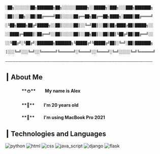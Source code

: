                            ░██╗░░░░░░░██╗███████╗██╗░░░░░░█████╗░░█████╗░███╗░░░███╗███████╗
                           ░██║░░██╗░░██║██╔════╝██║░░░░░██╔══██╗██╔══██╗████╗░████║██╔════╝
                           ░╚██╗████╗██╔╝█████╗░░██║░░░░░██║░░╚═╝██║░░██║██╔████╔██║█████╗░░
                           ░░████╔═████║░██╔══╝░░██║░░░░░██║░░██╗██║░░██║██║╚██╔╝██║██╔══╝░░
                           ░░╚██╔╝░╚██╔╝░███████╗███████╗╚█████╔╝╚█████╔╝██║░╚═╝░██║███████╗
                           ]░░░╚═╝░░░╚═╝░░╚══════╝╚══════╝░╚════╝░░╚════╝░╚═╝░░░░░╚═╝╚══════╝

┄┄┄┄┄┄┄┄┄┄┄┄┄┄┄┄┄┄┄┄┄┄┄┄┄┄┄┄┄┄┄┄┄┄┄┄┄┄┄┄┄┄┄┄┄┄┄┄┄┄┄┄┄┄┄

## ┃ About Me
#### ㅤㅤㅤㅤ**⛄️**ㅤㅤ My name is Alex
#### ㅤㅤㅤㅤ**🥸**ㅤㅤ I'm 20 years old
#### ㅤㅤㅤㅤ****ㅤㅤ I'm using MacBook Pro 2021

## ┃ Technologies and Languages
![python](https://img.shields.io/badge/ㅤPythonㅤ-0000cc?style=flat-square&logo=python&logoColor=85adff)
![html](https://img.shields.io/badge/ㅤHTMLㅤ-800000?style=flat-square&logo=html5)
![css](https://img.shields.io/badge/ㅤCSSㅤ-1835da?style=flat-square&logo=css3)
![java_script](https://img.shields.io/badge/ㅤJSㅤ-333300?style=flat-square&logo=javascript)
![django](https://img.shields.io/badge/ㅤDjangoㅤ-229c2d?style=flat-square&logo=django)
![flask](https://img.shields.io/badge/ㅤFlaskㅤ-272727?style=flat-square&logo=flask)

